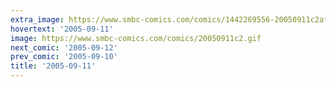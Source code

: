 ```yaml
---
extra_image: https://www.smbc-comics.com/comics/1442269556-20050911c2after.png
hovertext: '2005-09-11'
image: https://www.smbc-comics.com/comics/20050911c2.gif
next_comic: '2005-09-12'
prev_comic: '2005-09-10'
title: '2005-09-11'
---
```


